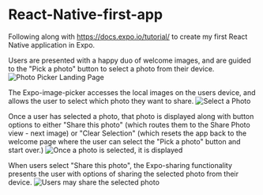 # React-Native-first-app

Following along with https://docs.expo.io/tutorial/ to create my first React Native application in Expo.

Users are presented with a happy duo of welcome images, and are guided to the "Pick a photo" button to select a photo from their device.
![Photo Picker Landing Page ](./assets/photoPicker.png)


The Expo-image-picker accesses the local images on the users device, and allows the user to select which photo they want to share.
![Select a Photo ](./assets/selectPhoto.png)


Once a user has selected a photo, that photo is displayed along with button options to either "Share this photo" (which routes them to the Share Photo view - next image) or "Clear Selection" (which resets the app back to the welcome page where the user can select the "Pick a photo" button and start over.)
![Once a photo is selected, it is displayed ](./assets/selectedPhoto.png)


When users select "Share this photo", the Expo-sharing functionality presents the user with options of sharing the selected photo from their device.
![Users may share the selected photo ](./assets/sharePhoto.png)
